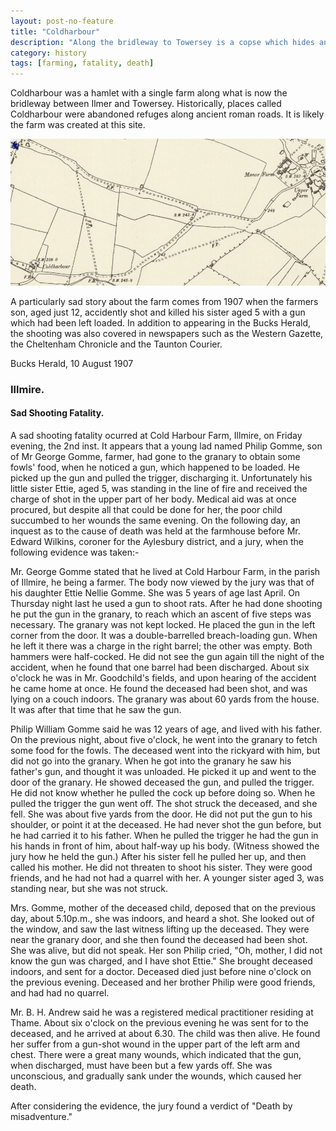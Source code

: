 ```yaml
---
layout: post-no-feature
title: "Coldharbour"
description: "Along the bridleway to Towersey is a copse which hides an historic settlement with a sad story."
category: history
tags: [farming, fatality, death]
---
```


Coldharbour was a hamlet with a single farm along what is now the bridleway between Ilmer and Towersey. Historically, places called Coldharbour were abandoned refuges along ancient roman roads. It is likely the farm was created at this site.

![coldharbour map](/images/coldharbour.png)

A particularly sad story about the farm comes from 1907 when the farmers son, aged just 12, accidently shot and killed his sister aged 5 with a gun which had been left loaded. In addition to appearing in the Bucks Herald, the shooting was also covered in newspapers such as the Western Gazette, the Cheltenham Chronicle and the Taunton Courier.

Bucks Herald, 10 August 1907

### Illmire.

#### Sad Shooting Fatality.

A sad shooting fatality ocurred at Cold Harbour Farm, Illmire, on Friday evening, the 2nd inst. It appears that a young lad named Philip Gomme, son of Mr George Gomme, farmer, had gone to the granary to obtain some fowls' food, when he noticed a gun, which happened to be loaded. He picked up the gun and pulled the trigger, discharging it. Unfortunately his little sister Ettie, aged 5, was standing in the line of fire and received the charge of shot in the upper part of her body. Medical aid was at once procured, but despite all that could be done for her, the poor child succumbed to her wounds the same evening.
On the following day, an inquest as to the cause of death was held at the farmhouse before Mr. Edward Wilkins, coroner for the Aylesbury district, and a jury, when the following evidence was taken:-

Mr. George Gomme stated that he lived at Cold Harbour Farm, in the parish of Illmire, he being a farmer. The body now viewed by the jury was that of his daughter Ettie Nellie Gomme. She was 5 years of age last April. On Thursday night last he used a gun to shoot rats. After he had done shooting he put the gun in the granary, to reach which an ascent of five steps was necessary. The granary was not kept locked. He placed the gun in the left corner from the door. It was a double-barrelled breach-loading gun. When he left it there was a charge in the right barrel; the other was empty. Both hammers were half-cocked. He did not see the gun again till the night of the accident, when he found that one barrel had been discharged. About six o'clock he was in Mr. Goodchild's fields, and upon hearing of the accident he came home at once. He found the deceased had been shot, and was lying on a couch indoors. The granary was about 60 yards from the house. It was after that time that he saw the gun.

Philip William Gomme said he was 12 years of age, and lived with his father. On the previous night, about five o'clock, he went into the granary to fetch some food for the fowls. The deceased went into the rickyard with him, but did not go into the granary. When he got into the granary he saw his father's gun, and thought it was unloaded. He picked it up and went to the door of the granary. He showed deceased the gun, and pulled the trigger. He did not know whether he pulled the cock up before doing so. When he pulled the trigger the gun went off. The shot struck the deceased, and she fell. She was about five yards from the door.  He did not put the gun to his shoulder, or point it at the deceased. He had never shot the gun before, but he had carried it to his father. When he pulled the trigger he had the gun in his hands in front of him, about half-way up his body. (Witness showed the jury how he held the gun.) After his sister fell he pulled her up, and then called his mother. He did not threaten to shoot his sister. They were good friends, and he had not had a quarrel with her. A younger sister aged 3, was standing near, but she was not struck.

Mrs. Gomme, mother of the deceased child, deposed that on the previous day, about 5.10p.m., she was indoors, and heard a shot. She looked out of the window, and saw the last witness lifting up the deceased. They were near the granary door, and she then found the deceased had been shot. She was alive, but did not speak. Her son Philip cried, "Oh, mother, I did not know the gun was charged, and I have shot Ettie." She brought deceased indoors, and sent for a doctor. Deceased died just before nine o'clock on the previous evening. Deceased and her brother Philip were good friends, and had had no quarrel.

Mr. B. H. Andrew said he was a registered medical practitioner residing at Thame. About six o'clock on the previous evening he was sent for to the deceased, and he arrived at about 6.30. The child was then alive. He found her suffer from a gun-shot wound in the upper part of the left arm and chest. There were a great many wounds, which indicated that the gun, when discharged, must have been but a few yards off. She was unconscious, and gradually sank under the wounds, which caused her death.

After considering the evidence, the jury found a verdict of "Death by misadventure."
